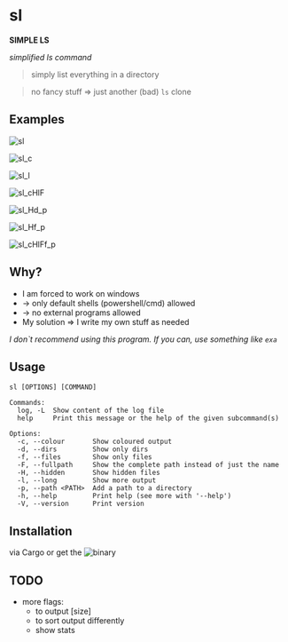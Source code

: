 # sl

**SIMPLE LS**

*simplified ls command*

> simply list everything in a directory

> no fancy stuff => just another (bad) ```ls``` clone

## Examples

![sl](https://github.com/Phydon/sl/assets/sl)

![sl_c](https://github.com/Phydon/sl/assets/sl_c)

![sl_l](https://github.com/Phydon/sl/assets/sl_l)

![sl_cHlF](https://github.com/Phydon/sl/assets/sl_cHlF)

![sl_Hd_p](https://github.com/Phydon/sl/assets/sl_Hd_p)

![sl_Hf_p](https://github.com/Phydon/sl/assets/sl_Hf_p)

![sl_cHlFf_p](https://github.com/Phydon/sl/assets/sl_cHlFf_p)



## Why?

* I am forced to work on windows
* -> only default shells (powershell/cmd) allowed
* -> no external programs allowed
* My solution => I write my own stuff as needed

*I don\`t recommend using this program.
If you can, use something like ```exa```*


## Usage

```
sl [OPTIONS] [COMMAND]

Commands:
  log, -L  Show content of the log file
  help     Print this message or the help of the given subcommand(s)

Options:
  -c, --colour       Show coloured output
  -d, --dirs         Show only dirs
  -f, --files        Show only files
  -F, --fullpath     Show the complete path instead of just the name
  -H, --hidden       Show hidden files
  -l, --long         Show more output
  -p, --path <PATH>  Add a path to a directory
  -h, --help         Print help (see more with '--help')
  -V, --version      Print version
```

## Installation
via Cargo or get the ![binary](https://github.com/Phydon/sl/releases)


## TODO

- more flags:
    - to output [size]
    - to sort output differently
    - show stats
